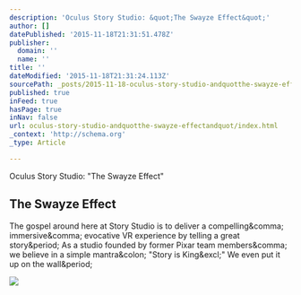 ```yaml
---
description: 'Oculus Story Studio: &quot;The Swayze Effect&quot;'
author: []
datePublished: '2015-11-18T21:31:51.478Z'
publisher:
  domain: ''
  name: ''
title: ''
dateModified: '2015-11-18T21:31:24.113Z'
sourcePath: _posts/2015-11-18-oculus-story-studio-andquotthe-swayze-effectandquot.md
published: true
inFeed: true
hasPage: true
inNav: false
url: oculus-story-studio-andquotthe-swayze-effectandquot/index.html
_context: 'http://schema.org'
_type: Article

---
```

Oculus Story Studio: "The Swayze Effect"

<article style=""><h1>The Swayze Effect</h1><p>The gospel around here at Story Studio is to deliver a compelling&amp;comma; immersive&amp;comma; evocative VR experience by telling a great story&amp;period; As a studio founded by former Pixar team members&amp;comma; we believe in a simple mantra&amp;colon; "Story is King&amp;excl;" We even put it up on the wall&amp;period;</p><img src="https://s3.amazonaws.com/static.oculus.com/website/2015/11/swayze-thumbnail.jpg" /></article>